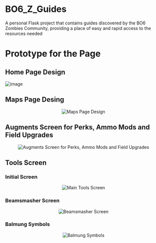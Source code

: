 # BO6_Z_Guides
A personal Flask project that contains guides discovered by the BO6 Zombies Community, providing a place of easy and rapid access to the resources needed

# Prototype for the Page

## Home Page Design
![image](https://github.com/user-attachments/assets/7971bd6e-cc9a-4832-9106-165d30eacbf3)

## Maps Page Desing
<div align="center">
  <img src="https://github.com/user-attachments/assets/2631933b-a116-46d2-90cf-e26e187116ad" alt="Maps Page Design">
</div>

## Augments Screen for Perks, Ammo Mods and Field Upgrades
<div align="center">
    <img src="https://github.com/user-attachments/assets/2b25450d-dda6-4c2c-9292-5f67b3bf496f" alt="Augments Screen for Perks, Ammo Mods and Field Upgrades"/>
</div>

## Tools Screen
### Initial Screen
<div align="center">
    <img src="https://github.com/user-attachments/assets/845b35f7-68da-458d-963b-46ccc7f9377b" alt="Main Tools Screen"/>
</div>

### Beamsmasher Screen
<div align="center">
    <img src="https://github.com/user-attachments/assets/e132c2f1-f68e-4e5a-ac3c-85d1de618f50" alt="Beamsmasher Screen"/>
</div>

### Balmung Symbols
<div align="center">
    <img src="https://github.com/user-attachments/assets/beb93928-1bbb-41bb-a946-32b458786d95" alt="Balmung Symbols"/>
</div>
